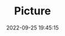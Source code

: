 ---
weight: 1
images:
- /images/edited/225.jpeg
title: Picture
date: 2022-09-25 19:45:15
tags: [luminarneo,work,ilce7m3,dog,frisbee]
---